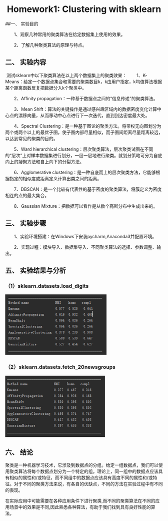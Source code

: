 ﻿#                                                                                                  <center>Homework1: Clustering with sklearn  </center>

##一、    实验目的

  1、观察几种常用的聚类算法在给定数据集上使用的效果。

  2、了解几种聚类算法的原理与特点。

## 二、    实验内容

​        测试sklearn中以下聚类算法在以上两个数据集上的聚类效果：
  1、K-Means：给定一个数据点集合和需要的聚类数目k，k由用户指定，k均值算法根据某个距离函数反复把数据分入k个聚类中。 
  
  2、Affinity propagation：一种基于数据点之间的“信息传递”的聚类算法。 
  
  3、Mean Shift：算法的关键操作是通过感兴趣区域内的数据密度变化计算中心点的漂移向量，从而移动中心点进行下一次迭代，直到到达密度最大处。 
  
  4、Spectral Clustering：是一种基于图论的聚类方法。将带权无向图划分为两个或两个以上的最优子图，使子图内部尽量相似，而子图间距离尽量距离较远，以达到常见的聚类的目的。 
  
  5、Ward hierarchical clustering：层次聚类算法，层次聚类试图在不同的“层次”上对样本数据集进行划分，一层一层地进行聚类。就划分策略可分为自底向上的凝聚方法和自上向下的分裂方法。 
  
  6、Agglomerative clustering：是一种自底而上的层次聚类方法，它能够根据指定的相似度或距离定义计算出类之间的距离。
  
  7、DBSCAN：是一个比较有代表性的基于密度的聚类算法，将簇定义为密度相连的点的最大集合。 
  
  8、Gaussian Mixture：把数据可以看作是从数个高斯分布中生成出来的。

## 三、    实验步骤

  1、实验环境搭建：在Windows下安装pycharm,Anaconda3并配置环境。
  
  2、实现过程：模块导入、数据集导入、不同聚类算法的选择、参数调整、输出。

## 五、    实验结果与分析

### （1）sklearn.datasets.load_digits

![Graph1](./1.png)

### （2）sklearn.datasets.fetch_20newsgroups

![Graph2](./2.png)

## 六、    结论

​        聚类是一种机器学习技术，它涉及到数据点的分组。给定一组数据点，我们可以使用聚类算法将每个数据点划分为一个特定的组。理论上，同一组中的数据点应该具有相似的属性和/或特征，而不同组中的数据点应该具有高度不同的属性和/或特征。对于不同的聚类方法来说，有各自的优缺点，不同的方法在实验过程中有不同的表现。

​        在实际应用中可能需要在各种应用条件下进行聚类,而不同的聚类算法在不同的应用场景中的效果是不同,因此熟悉各种算法，有助于我们找到具有良好性能的算法。



